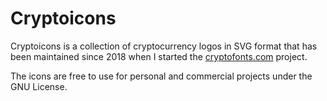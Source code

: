 # Cryptoicons

Cryptoicons is a collection of cryptocurrency logos in SVG format that has been maintained since 2018 when I started the [cryptofonts.com](https://www.cryptofonts.com) project.

The icons are free to use for personal and commercial projects under the GNU License.
